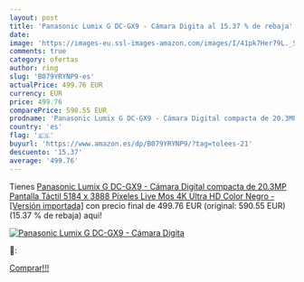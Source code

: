 ```yaml
---
layout: post
title: 'Panasonic Lumix G DC-GX9 - Cámara Digita al 15.37 % de rebaja'
date: 
image: 'https://images-eu.ssl-images-amazon.com/images/I/41pk7Her79L._SL200_.jpg'
comments: true
category: ofertas
author: ring
slug: 'B079YRYNP9-es'
actualPrice: 499.76 EUR
currency: EUR
price: 499.76
comparePrice: 590.55 EUR
prodname: 'Panasonic Lumix G DC-GX9 - Cámara Digital compacta de 20.3MP  Pantalla Táctil  5184 x 3888 Píxeles  Live Mos  4K Ultra HD   Color Negro - [Versión importada]'
country: 'es'
flag: '🇪🇸'
buyurl: 'https://www.amazon.es/dp/B079YRYNP9/?tag=tolees-21'
descuento: '15.37'
average: '499.76'
---
```


Tienes [Panasonic Lumix G DC-GX9 - Cámara Digital compacta de 20.3MP  Pantalla Táctil  5184 x 3888 Píxeles  Live Mos  4K Ultra HD   Color Negro - [Versión importada]](https://www.amazon.es/dp/B079YRYNP9/?tag=tolees-21) con precio final de  499.76 EUR (original: 590.55 EUR) (15.37 %  de rebaja) aqui!

[![Panasonic Lumix G DC-GX9 - Cámara Digita](https://images-eu.ssl-images-amazon.com/images/I/41pk7Her79L._SL200_.jpg)](https://www.amazon.es/dp/B079YRYNP9/?tag=tolees-21)

🔎:


[Comprar!!!](https://www.amazon.es/dp/B079YRYNP9/?tag=tolees-21)
